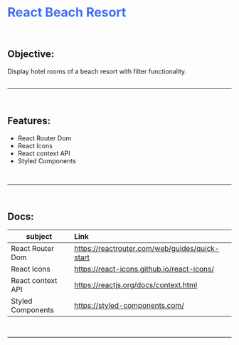 # React Beach Resort
<div>
    <h2> Objective:</h2>
    Display hotel rooms of a beach resort with filter functionality.
</div>
<hr />
<div>
  <h2> Features:</h2>
  <ul>
    <li> React Router Dom</li>
    <li> React Icons</li>
    <li> React context API</li>
    <li> Styled Components</li>
  </ul>
</div>
<hr />
<div>
  <h2>Docs:</h2>

  | subject               | Link                                           | 
  | -------------         |:-------------                                  | 
  |  React Router Dom     | https://reactrouter.com/web/guides/quick-start |
  |  React Icons          | https://react-icons.github.io/react-icons/     | 
  |  React context API    | https://reactjs.org/docs/context.html          | 
  |  Styled Components    | https://styled-components.com/                 | 
</div>
<hr />
<style
  type="text/css">
h1 {color: #426ef0;}
div{padding: 1rem 0;}
</style>